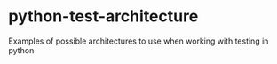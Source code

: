 # python-test-architecture
Examples of possible architectures to use when working with testing in python 
